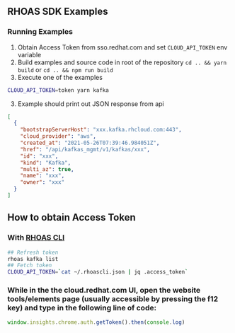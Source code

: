 ## RHOAS SDK Examples

### Running Examples

1. Obtain Access Token from sso.redhat.com and set `CLOUD_API_TOKEN` env variable 
2. Build examples and source code in root of the repository
`cd .. && yarn build` or `cd .. && npm run build`
2. Execute one of the examples

```bash
CLOUD_API_TOKEN=token yarn kafka
```

3. Example should print out JSON response from api
```json
[
  {
    "bootstrapServerHost": "xxx.kafka.rhcloud.com:443",
    "cloud_provider": "aws",
    "created_at": "2021-05-26T07:39:46.984051Z",
    "href": "/api/kafkas_mgmt/v1/kafkas/xxx",
    "id": "xxx",
    "kind": "Kafka",
    "multi_az": true,
    "name": "xxx",
    "owner": "xxx"
  }
]
```

## How to obtain Access Token

### With [RHOAS CLI](https://github.com/redhat-developer/app-services-cli)
```bash
## Refresh token
rhoas kafka list 
## Fetch token
CLOUD_API_TOKEN=`cat ~/.rhoascli.json | jq .access_token`
```

### While in the the cloud.redhat.com UI, open the website tools/elements page (usually accessible by pressing the f12 key) and type in the following line of code:
```js
window.insights.chrome.auth.getToken().then(console.log)
```

